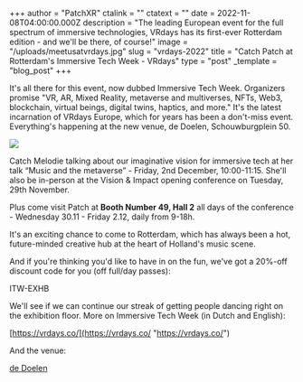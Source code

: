 +++
author = "PatchXR"
ctalink = ""
ctatext = ""
date = 2022-11-08T04:00:00.000Z
description = "The leading European event for the full spectrum of immersive technologies, VRdays has its first-ever Rotterdam edition - and we'll be there, of course!"
image = "/uploads/meetusatvrdays.jpg"
slug = "vrdays-2022"
title = "Catch Patch at Rotterdam's Immersive Tech Week - VRdays"
type = "post"
_template = "blog_post"
+++

It's all there for this event, now dubbed Immersive Tech Week. Organizers promise "VR, AR, Mixed Reality, metaverse and multiverses, NFTs, Web3, blockchain, virtual beings, digital twins, haptics, and more." It's the latest incarnation of VRdays Europe, which for years has been a don't-miss event. Everything's happening at the new venue, de Doelen, Schouwburgplein 50.

![](/uploads/meetmeloatvrdays.jpg)

Catch Melodie talking about our imaginative vision for immersive tech at her talk “Music and the metaverse” - Friday, 2nd December, 10:00-11:15. She'll also be in-person at the Vision & Impact opening conference on Tuesday, 29th November.

Plus come visit Patch at **Booth Number 49, Hall 2** all days of the conference - Wednesday 30.11 - Friday 2.12, daily from 9-18h.

It's an exciting chance to come to Rotterdam, which has always been a hot, future-minded creative hub at the heart of Holland's music scene.

And if you're thinking you'd like to have in on the fun, we've got a 20%-off discount code for you (off full/day passes):

ITW-EXHB

We'll see if we can continue our streak of getting people dancing right on the exhibition floor. More on Immersive Tech Week (in Dutch and English):

[https://vrdays.co/](https://vrdays.co/ "https://vrdays.co/")

And the venue:

[de Doelen](https://www.dedoelen.nl/en/)
